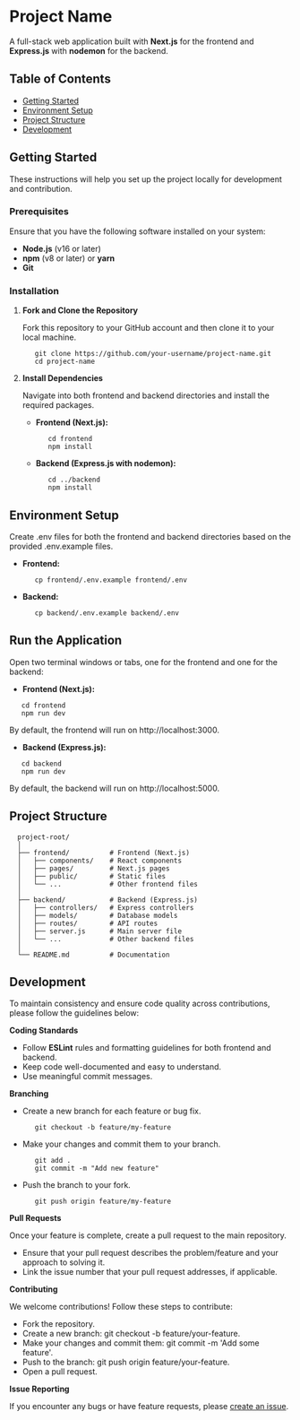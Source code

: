 # Project Name

A full-stack web application built with **Next.js** for the frontend and **Express.js** with **nodemon** for the backend.

## Table of Contents

- [Getting Started](#getting-started)
- [Environment Setup](#environment-setup)
- [Project Structure](#project-structure)
- [Development](#development)

## Getting Started

These instructions will help you set up the project locally for development and contribution.

### Prerequisites

Ensure that you have the following software installed on your system:

- **Node.js** (v16 or later)
- **npm** (v8 or later) or **yarn**
- **Git**

### Installation

1. **Fork and Clone the Repository**

   Fork this repository to your GitHub account and then clone it to your local machine.

   ```
      git clone https://github.com/your-username/project-name.git
      cd project-name
   ```

2. **Install Dependencies**

   Navigate into both frontend and backend directories and install the required packages.

   - **Frontend (Next.js):**
      ```
         cd frontend
         npm install

      ```

   - **Backend (Express.js with nodemon):**
      ```
         cd ../backend
         npm install
      ```
## Environment Setup

Create .env files for both the frontend and backend directories based on the provided .env.example files.

- **Frontend:**
   ```
      cp frontend/.env.example frontend/.env
   ```

- **Backend:**
   ```
      cp backend/.env.example backend/.env
    ```
## Run the Application

Open two terminal windows or tabs, one for the frontend and one for the backend:

- **Frontend (Next.js):**
```
   cd frontend
   npm run dev
   ```

By default, the frontend will run on http://localhost:3000.

- **Backend (Express.js):**
```
   cd backend
   npm run dev
```
By default, the backend will run on http://localhost:5000.
## Project Structure

      project-root/
      │
      ├── frontend/          # Frontend (Next.js)
      │   ├── components/    # React components
      │   ├── pages/         # Next.js pages
      │   ├── public/        # Static files
      │   └── ...            # Other frontend files
      │
      ├── backend/           # Backend (Express.js)
      │   ├── controllers/   # Express controllers
      │   ├── models/        # Database models
      │   ├── routes/        # API routes
      │   ├── server.js      # Main server file
      │   └── ...            # Other backend files
      │
      └── README.md          # Documentation

## Development
To maintain consistency and ensure code quality across contributions, please follow the guidelines below:

   **Coding Standards**
- Follow **ESLint** rules and formatting guidelines for both frontend and backend.
- Keep code well-documented and easy to understand.
- Use meaningful commit messages.

**Branching**
   
   - Create a new branch for each feature or bug fix.
      ```
         git checkout -b feature/my-feature
      ```

   - Make your changes and commit them to your branch.
      ```
         git add .
         git commit -m "Add new feature"
      ```

   -  Push the branch to your fork.
      ```
         git push origin feature/my-feature
      ```

**Pull Requests**

Once your feature is complete, create a pull request to the main repository.

- Ensure that your pull request describes the problem/feature and your approach to solving it.
- Link the issue number that your pull request addresses, if applicable.

**Contributing**

We welcome contributions! Follow these steps to contribute:

- Fork the repository.
- Create a new branch: git checkout -b feature/your-feature.
- Make your changes and commit them: git commit -m 'Add some feature'.
- Push to the branch: git push origin feature/your-feature.
- Open a pull request.

**Issue Reporting**

If you encounter any bugs or have feature requests, please [create an issue](https://github.com/Bykamri/hosting/issues).
